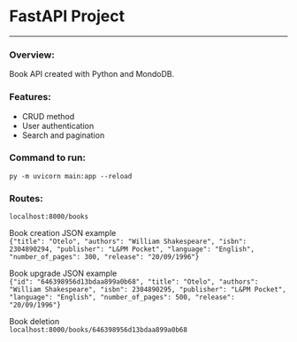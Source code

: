 # FastAPI Project

<hr>

### Overview:
Book API created with Python and MondoDB.

### Features:
* CRUD method
* User authentication
* Search and pagination

### Command to run:

`py -m uvicorn main:app --reload`

### Routes:

`localhost:8000/books`

Book creation JSON example
<br>`{"title": "Otelo", "authors": "William Shakespeare", "isbn": 2304890294, "publisher": "L&PM Pocket", "language": "English", "number_of_pages": 300, "release": "20/09/1996"}`

Book upgrade JSON example
<br>`{"id": "646398956d13bdaa899a0b68", "title": "Otelo", "authors": "William Shakespeare", "isbn": 2304890295, "publisher": "L&PM Pocket", "language": "English", "number_of_pages": 500, "release": "20/09/1996"}`

Book deletion
<br>`localhost:8000/books/646398956d13bdaa899a0b68`